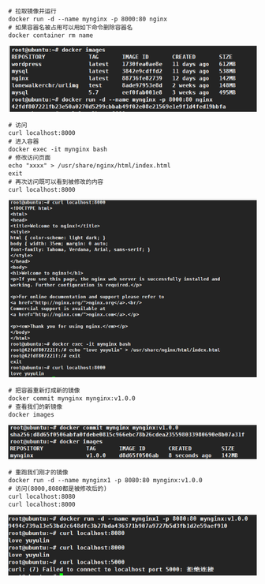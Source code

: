 ```
# 拉取镜像并运行
docker run -d --name mynginx -p 8000:80 nginx
# 如果容器名被占用可以用如下命令删除容器名
docker container rm name
```

![](https://github.com/Kinsomnia/data_picture/blob/main/level1.1.png)

```
# 访问
curl localhost:8000
# 进入容器
docker exec -it mynginx bash
# 修改访问页面
echo "xxxx" > /usr/share/nginx/html/index.html
exit
# 再次访问既可以看到被修改的内容
curl localhost:8000
```

![](https://github.com/Kinsomnia/data_picture/blob/main/level1.2.png)

```
# 把容器重新打成新的镜像
docker commit mynginx mynginx:v1.0.0
# 查看我们的新镜像
docker images
```

![](https://github.com/Kinsomnia/data_picture/blob/main/level1.3.png)

```
# 重跑我们刚才的镜像
docker run -d --name mynginx1 -p 8080:80 mynginx:v1.0.0
# 访问(8000,8080都是被修改后的)
curl localhost:8080
curl localhost:8000
```

![](https://github.com/Kinsomnia/data_picture/blob/main/level1.4.png)
